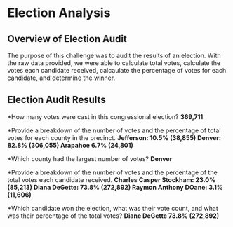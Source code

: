 # Election Analysis

## Overview of Election Audit

The purpose of this challenge was to audit the results of an election. With the raw data provided, we were able to calculate total votes, calculate the votes each candidate received, calcaulate the percentage of votes for each candidate, and determine the winner.

## Election Audit Results

*How many votes were cast in this congressional election? **369,711**

*Provide a breakdown of the number of votes and the percentage of total votes for each county in the precinct. **Jefferson: 10.5% (38,855) Denver: 82.8% (306,055) Arapahoe 6.7% (24,801)**

*Which county had the largest number of votes? **Denver**

*Provide a breakdown of the number of votes and the percentage of the total votes each candidate received. **Charles Casper Stockham: 23.0% (85,213) Diana DeGette: 73.8% (272,892) Raymon Anthony DOane: 3.1% (11,606)**

*Which candidate won the election, what was their vote count, and what was their percentage of the total votes? **Diane DeGette 73.8% (272,892)**
